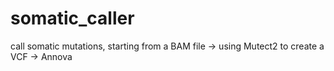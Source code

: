 # somatic_caller
call somatic mutations, starting from a BAM file -> using Mutect2 to create a VCF -> Annova 
